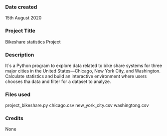 ### Date created
15th August 2020

### Project Title
Bikeshare statistics Project

### Description
It´s a Python program to explore data related to bike share systems for three major cities in the United States—Chicago, New York City, and Washington. 
Calculate statistics and build an interactive environment where users chooses tha data and filter for a dataset to analyze.

### Files used
project_bikeshare.py
chicago.csv
new_york_city.csv
washingtong.csv

### Credits
None

